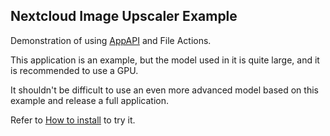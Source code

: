 ## Nextcloud Image Upscaler Example

Demonstration of using [AppAPI](https://github.com/cloud-py-api/app_api) and File Actions.

This application is an example, but the model used in it is quite large, and it is recommended to use a GPU.

It shouldn't be difficult to use an even more advanced model based on this example and release a full application.

Refer to [How to install](https://github.com/cloud-py-api/upscaler_example/blob/main/HOW_TO_INSTALL.md) to try it.
